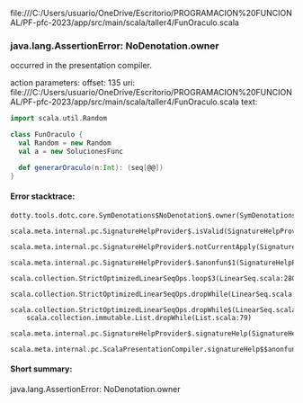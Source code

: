file:///C:/Users/usuario/OneDrive/Escritorio/PROGRAMACION%20FUNCIONAL/PF-pfc-2023/app/src/main/scala/taller4/FunOraculo.scala
### java.lang.AssertionError: NoDenotation.owner

occurred in the presentation compiler.

action parameters:
offset: 135
uri: file:///C:/Users/usuario/OneDrive/Escritorio/PROGRAMACION%20FUNCIONAL/PF-pfc-2023/app/src/main/scala/taller4/FunOraculo.scala
text:
```scala
import scala.util.Random

class FunOraculo {
  val Random = new Random
  val a = new SolucionesFunc

  def generarOraculo(n:Int): (seq[@@])
}

```



#### Error stacktrace:

```
dotty.tools.dotc.core.SymDenotations$NoDenotation$.owner(SymDenotations.scala:2582)
	scala.meta.internal.pc.SignatureHelpProvider$.isValid(SignatureHelpProvider.scala:83)
	scala.meta.internal.pc.SignatureHelpProvider$.notCurrentApply(SignatureHelpProvider.scala:94)
	scala.meta.internal.pc.SignatureHelpProvider$.$anonfun$1(SignatureHelpProvider.scala:48)
	scala.collection.StrictOptimizedLinearSeqOps.loop$3(LinearSeq.scala:280)
	scala.collection.StrictOptimizedLinearSeqOps.dropWhile(LinearSeq.scala:282)
	scala.collection.StrictOptimizedLinearSeqOps.dropWhile$(LinearSeq.scala:278)
	scala.collection.immutable.List.dropWhile(List.scala:79)
	scala.meta.internal.pc.SignatureHelpProvider$.signatureHelp(SignatureHelpProvider.scala:48)
	scala.meta.internal.pc.ScalaPresentationCompiler.signatureHelp$$anonfun$1(ScalaPresentationCompiler.scala:375)
```
#### Short summary: 

java.lang.AssertionError: NoDenotation.owner